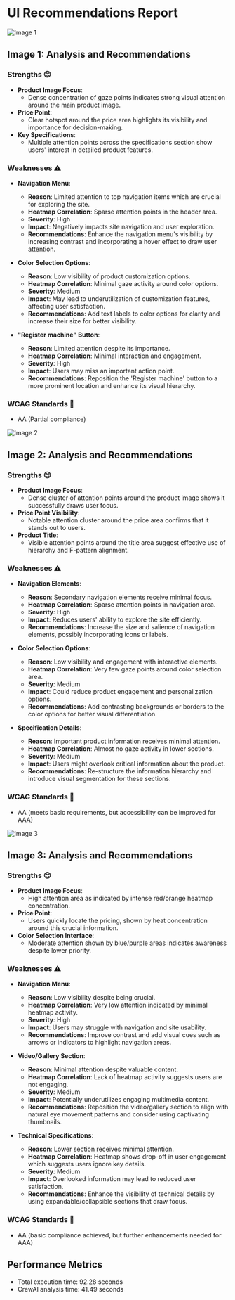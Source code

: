 # UI Recommendations Report

![Image 1](heatmaps/p14-1.png)

## Image 1: Analysis and Recommendations

### Strengths 😊
- **Product Image Focus**: 
  - Dense concentration of gaze points indicates strong visual attention around the main product image.
- **Price Point**:
  - Clear hotspot around the price area highlights its visibility and importance for decision-making.
- **Key Specifications**:
  - Multiple attention points across the specifications section show users' interest in detailed product features.

### Weaknesses ⚠️
- **Navigation Menu**:
  - **Reason**: Limited attention to top navigation items which are crucial for exploring the site.
  - **Heatmap Correlation**: Sparse attention points in the header area.
  - **Severity**: High
  - **Impact**: Negatively impacts site navigation and user exploration.
  - **Recommendations**: Enhance the navigation menu's visibility by increasing contrast and incorporating a hover effect to draw user attention.
  
- **Color Selection Options**:
  - **Reason**: Low visibility of product customization options.
  - **Heatmap Correlation**: Minimal gaze activity around color options.
  - **Severity**: Medium
  - **Impact**: May lead to underutilization of customization features, affecting user satisfaction.
  - **Recommendations**: Add text labels to color options for clarity and increase their size for better visibility.
  
- **"Register machine" Button**:
  - **Reason**: Limited attention despite its importance.
  - **Heatmap Correlation**: Minimal interaction and engagement.
  - **Severity**: High
  - **Impact**: Users may miss an important action point.
  - **Recommendations**: Reposition the 'Register machine' button to a more prominent location and enhance its visual hierarchy.

### WCAG Standards 📏
- AA (Partial compliance)

![Image 2](heatmaps/p14-2.png)

## Image 2: Analysis and Recommendations

### Strengths 😊
- **Product Image Focus**:
  - Dense cluster of attention points around the product image shows it successfully draws user focus.
- **Price Point Visibility**:
  - Notable attention cluster around the price area confirms that it stands out to users.
- **Product Title**:
  - Visible attention points around the title area suggest effective use of hierarchy and F-pattern alignment.

### Weaknesses ⚠️
- **Navigation Elements**:
  - **Reason**: Secondary navigation elements receive minimal focus.
  - **Heatmap Correlation**: Sparse attention points in navigation area.
  - **Severity**: High
  - **Impact**: Reduces users' ability to explore the site efficiently.
  - **Recommendations**: Increase the size and salience of navigation elements, possibly incorporating icons or labels.
  
- **Color Selection Options**:
  - **Reason**: Low visibility and engagement with interactive elements.
  - **Heatmap Correlation**: Very few gaze points around color selection area.
  - **Severity**: Medium
  - **Impact**: Could reduce product engagement and personalization options.
  - **Recommendations**: Add contrasting backgrounds or borders to the color options for better visual differentiation.
  
- **Specification Details**:
  - **Reason**: Important product information receives minimal attention.
  - **Heatmap Correlation**: Almost no gaze activity in lower sections.
  - **Severity**: Medium
  - **Impact**: Users might overlook critical information about the product.
  - **Recommendations**: Re-structure the information hierarchy and introduce visual segmentation for these sections.

### WCAG Standards 📏
- AA (meets basic requirements, but accessibility can be improved for AAA)

![Image 3](heatmaps/p14-3.png)

## Image 3: Analysis and Recommendations

### Strengths 😊
- **Product Image Focus**:
  - High attention area as indicated by intense red/orange heatmap concentration.
- **Price Point**:
  - Users quickly locate the pricing, shown by heat concentration around this crucial information.
- **Color Selection Interface**:
  - Moderate attention shown by blue/purple areas indicates awareness despite lower priority.

### Weaknesses ⚠️
- **Navigation Menu**:
  - **Reason**: Low visibility despite being crucial.
  - **Heatmap Correlation**: Very low attention indicated by minimal heatmap activity.
  - **Severity**: High
  - **Impact**: Users may struggle with navigation and site usability.
  - **Recommendations**: Improve contrast and add visual cues such as arrows or indicators to highlight navigation areas.
  
- **Video/Gallery Section**:
  - **Reason**: Minimal attention despite valuable content.
  - **Heatmap Correlation**: Lack of heatmap activity suggests users are not engaging.
  - **Severity**: Medium
  - **Impact**: Potentially underutilizes engaging multimedia content.
  - **Recommendations**: Reposition the video/gallery section to align with natural eye movement patterns and consider using captivating thumbnails.
  
- **Technical Specifications**:
  - **Reason**: Lower section receives minimal attention.
  - **Heatmap Correlation**: Heatmap shows drop-off in user engagement which suggests users ignore key details.
  - **Severity**: Medium
  - **Impact**: Overlooked information may lead to reduced user satisfaction.
  - **Recommendations**: Enhance the visibility of technical details by using expandable/collapsible sections that draw focus.

### WCAG Standards 📏
- AA (basic compliance achieved, but further enhancements needed for AAA)

## Performance Metrics
- Total execution time: 92.28 seconds
- CrewAI analysis time: 41.49 seconds

